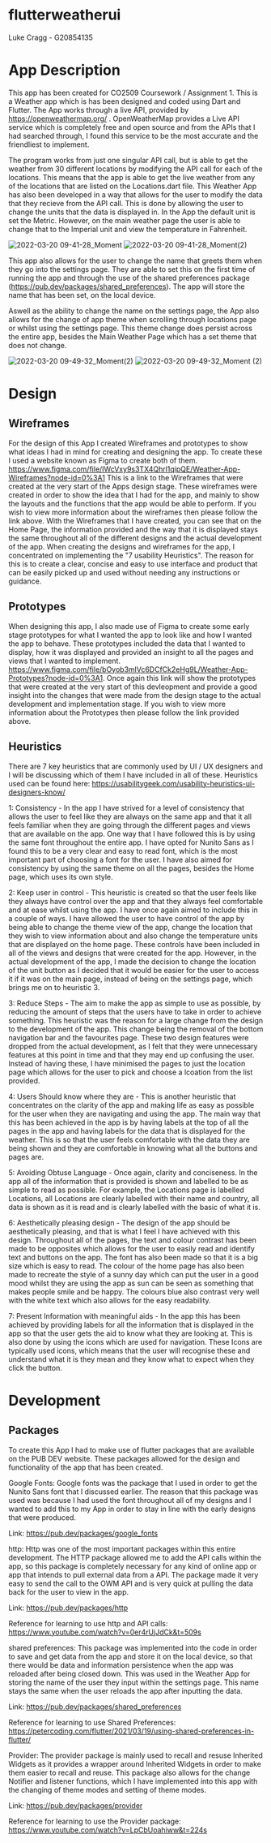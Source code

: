 # flutterweatherui
Luke Cragg - G20854135

# App Description

This app has been created for CO2509 Coursework / Assignment 1. This is a Weather app which is has been designed and coded using Dart and Flutter. The App works 
through a live API, provided by https://openweathermap.org/ . OpenWeatherMap provides a Live API service which is completely free and open source and from the APIs
that I had searched through, I found this service to be the most accurate and the friendliest to implement. 

The program works from just one singular API call, but is able to get the weather from 30 different locations by modifying the API call for each of the locations.
This means that the app is able to get the live weather from any of the locations that are listed on the Locations.dart file. This Weather App has also been developed in a way that allows for the user to modify the data that they recieve from the API call. This is done by allowing the user to change the units that the data is displayed in. In the App the default unit is set the Metric. However, on the main weather page the user is able to change that to the Imperial unit and view the temperature in Fahrenheit. 

![2022-03-20 09-41-28_Moment](https://user-images.githubusercontent.com/91945195/159156717-e697cc57-50b1-46e6-b28c-090f848dc3cf.jpg)
![2022-03-20 09-41-28_Moment(2)](https://user-images.githubusercontent.com/91945195/159156716-864f50c7-dae3-4a57-a25d-cb6bfd404eab.jpg)

This app also allows for the user to change the name that greets them when they go into the settings page. They are able to set this on the first time of running the app and through the use of the shared preferences package (https://pub.dev/packages/shared_preferences). The app will store the name that has been set, on the local device.

Aswell as the ability to change the name on the settings page, the App also allows for the change of app theme when scrolling through locations page or whilst using the settings page. This theme change does persist across the entire app, besides the Main Weather Page which has a set theme that does not change. 

![2022-03-20 09-49-32_Moment(2)](https://user-images.githubusercontent.com/91945195/159157066-95e7c7dc-2aa6-4be6-a2c2-ef49592f3ab5.jpg)
![2022-03-20 09-49-32_Moment (2)](https://user-images.githubusercontent.com/91945195/159157064-714fd703-2585-481c-b78d-c7afeb6cc660.jpg)

# Design
## Wireframes

For the design of this App I created Wireframes and prototypes to show what ideas I had in mind for creating and designing the app. To create these I used a website known as Figma to create both of them. https://www.figma.com/file/IWcVxy9s3TX4Qhrl1qipQE/Weather-App-Wireframes?node-id=0%3A1 This is a link to the Wireframes that were created at the very start of the Apps design stage. These wireframes were created in order to show the idea that I had for the app, and mainly to show the layouts and the functions that the app would be able to perform. If you wish to view more information about the wireframes then please follow the link above. With the Wireframes that I have created, you can see that on the Home Page, the information provided and the way that it is displayed stays the same throughout all of the different designs and the actual development of the app. When creating the designs and wireframes for the app, I concentrated on implementing the "7 usability Heuristics". The reason for this is to create a clear, concise and easy to use interface and product that can be easily picked up and used without needing any instructions or guidance. 

## Prototypes

When designing this app, I also made use of Figma to create some early stage prototypes for what I wanted the app to look like and how I wanted the app to behave. These prototypes included the data that I wanted to display, how it was displayed and provided an insight to all the pages and views that I wanted to implement. https://www.figma.com/file/bOyob3mlVc6DCfCk2eHg9L/Weather-App-Prototypes?node-id=0%3A1. Once again this link will show the prototypes that were created at the very start of this devleopment and provide a good insight into the changes that were made from the design stage to the actual development and implementation stage. If you wish to view more information about the Prototypes then please follow the link provided above. 

## Heuristics

There are 7 key heuristics that are commonly used by UI / UX designers and I will be discussing which of them I have included in all of these.
Heuristics used can be found here: https://usabilitygeek.com/usability-heuristics-ui-designers-know/

1: Consistency - In the app I have strived for a level of consistency that allows the user to feel like they are always on the same app and that it all feels familiar when they are going through the different pages and views that are available on the app. One way that I have followed this is by using the same font throughout the entire app. I have opted for Nunito Sans as I found this to be a very clear and easy to read font, which is the most important part of choosing a font for the user. I have also aimed for consistency by using the same theme on all the pages, besides the Home page, which uses its own style. 

2: Keep user in control - This heuristic is created so that the user feels like they always have control over the app and that they always feel comfortable and at ease whilst using the app. I have once again aimed to include this in a couple of ways. I have allowed the user to have control of the app by being able to change the theme view of the app, change the location that they wish to view information about and also change the temperature units that are displayed on the home page. These controls have been included in all of the views and designs that were created for the app. However, in the actual development of the app, I made the decision to change the location of the unit button as I decided that it would be easier for the user to access it if it was on the main page, instead of being on the settings page, which brings me on to heuristic 3.

3: Reduce Steps - The aim to make the app as simple to use as possible, by reducing the amount of steps that the users have to take in order to achieve something. This heuristic was the reason for a large change from the design to the development of the app. This change being the removal of the bottom navigation bar and the favourites page. These two design features were dropped from the actual development, as I felt that they were unnecessary features at this point in time and that they may end up confusing the user. Instead of having these, I have minimised the pages to just the location page which allows for the user to pick and choose a lcoation from the list provided.

4: Users Should know where they are -  This is another heuristic that concentrates on the clarity of the app and making life as easy as possible for the user when they are navigating and using the app. The main way that this has been achieved in the app is by having labels at the top of all the pages in the app and having labels for the data that is displayed for the weather. This is so that the user feels comfortable with the data they are being shown and they are comfortable in knowing what all the buttons and pages are. 

5: Avoiding Obtuse Language - Once again, clarity and conciseness. In the app all of the information that is provided is shown and labelled to be as simple to read as possible. For example, the Locations page is labelled Locations, all Locations are clearly labelled with their name and country, all data is shown as it is read and is clearly labelled with the basic of what it is.

6: Aesthetically pleasing design -  The design of the app should be aesthetically pleasing, and that is what I feel I have achieved with this design. Throughout all of the pages, the text and colour contrast has been made to be opposites which allows for the user to easily read and identify text and buttons on the app. The font has also been made so that it is a big size which is easy to read. The colour of the home page has also been made to recreate the style of a sunny day which can put the user in a good mood whilst they are using the app as sun can be seen as something that makes people smile and be happy. The colours blue also contrast very well with the white text which also allows for the easy readability.

7: Present Information with meaningful aids - In the app this has been achieved by providing labels for all the information that is displayed in the app so that the user gets the aid to know what they are looking at. This is also done by using the icons which are used for navigation. These Icons are typically used icons, which means that the user will recognise these and understand what it is they mean and they know what to expect when they click the button. 


# Development

## Packages

To create this App I had to make use of flutter packages that are available on the PUB DEV website. These packages allowed for the design and functionality of the app that has been created.

Google Fonts: Google fonts was the package that I used in order to get the Nunito Sans font that I discussed earlier. The reason that this package was used was because I had used the font throughout all of my designs and I wanted to add this to my App in order to stay in line with the early designs that were produced.

Link: https://pub.dev/packages/google_fonts

http: Http was one of the most important packages within this entire development. The HTTP package allowed me to add the API calls within the app, so this package is completely necessary for any kind of online app or app that intends to pull external data from a API. The package made it very easy to send the call to the OWM API and is very quick at pulling the data back for the user to view in the app.

Link: https://pub.dev/packages/http

Reference for learning to use http and API calls: https://www.youtube.com/watch?v=0er4rUjJdCk&t=509s

shared preferences: This package was implemented into the code in order to save and get data from the app and store it on the local device, so that there would be data and information persistence when the app was reloaded after being closed down. This was used in the Weather App for storing the name of the user they input within the settings page. This name stays the same when the user reloads the app after inputting the data.

Link: https://pub.dev/packages/shared_preferences

Reference for learning to use Shared Preferences: https://petercoding.com/flutter/2021/03/19/using-shared-preferences-in-flutter/

Provider: The provider package is mainly used to recall and resuse Inherited Widgets as it provides a wrapper around Inherited Widgets in order to make them easier to recall and reuse. This package also allows for the change Notifier and listener functions, which I have implemented into this app with the changing of theme modes and setting of theme modes.

Link: https://pub.dev/packages/provider

Reference for learning to use the Provider package: https://www.youtube.com/watch?v=LpCbUoahiww&t=224s
